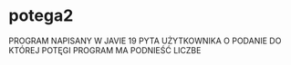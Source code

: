 # potega2
PROGRAM NAPISANY W JAVIE 19
PYTA UŻYTKOWNIKA O PODANIE DO KTÓREJ POTĘGI PROGRAM MA PODNIEŚĆ LICZBE
